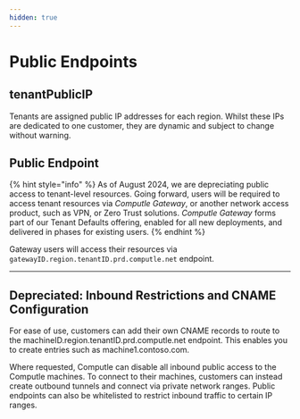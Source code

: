 ```yaml
---
hidden: true
---
```


# Public Endpoints

## tenantPublicIP

Tenants are assigned public IP addresses for each region. Whilst these IPs are dedicated to one customer, they are dynamic and subject to change without warning.&#x20;

## Public Endpoint

{% hint style="info" %}
As of August 2024, we are depreciating public access to tenant-level resources. Going forward, users will be required to access tenant resources via _Computle Gateway_, or another network access product, such as VPN, or Zero Trust solutions. _Computle Gateway_ forms part of our Tenant Defaults offering, enabled for all new deployments, and delivered in phases for existing users.
{% endhint %}

Gateway users will access their resources via `gatewayID.region.tenantID.prd.computle.net` endpoint.&#x20;

***

## Depreciated: Inbound Restrictions and CNAME Configuration

For ease of use, customers can add their own CNAME records to route to the machineID.region.tenantID.prd.computle.net endpoint. This enables you to create entries such as machine1.contoso.com.

Where requested, Computle can disable all inbound public access to the Computle machines. To connect to their machines, customers can instead create outbound tunnels and connect via private network ranges. Public endpoints can also be whitelisted to restrict inbound traffic to certain IP ranges.
